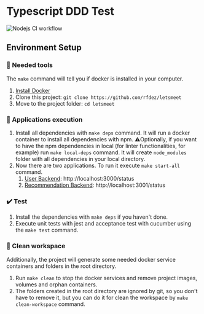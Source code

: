 # Typescript DDD Test

![Nodejs CI workflow](https://github.com/rfdez/letsmeet/actions/workflows/nodejs.yml/badge.svg)

## Environment Setup

### 🐳 Needed tools

The `make` command will tell you if docker is installed in your computer.

1. [Install Docker](https://www.docker.com/get-started)
2. Clone this project: `git clone https://github.com/rfdez/letsmeet`
3. Move to the project folder: `cd letsmeet`

### 🛫 Applications execution

1. Install all dependencies with `make deps` command. It will run a docker container to install all dependencies with
   npm. ⚠️Optionally, if you want to have the npm dependencies in local (for linter functionalities, for example)
   run `make local-deps` command. It will create `node_modules` folder with all dependencies in your local directory.
2. Now there are two applications. To run it execute `make start-all` command.
    1. [User Backend](src/apps/user/backend): http://localhost:3000/status
    2. [Recommendation Backend](src/apps/recommendation/backend): http://localhost:3001/status

### ✔️ Test

1. Install the dependencies with `make deps` if you haven't done.
2. Execute unit tests with jest and acceptance test with cucumber using the `make test` command.

### 🧹 Clean workspace

Additionally, the project will generate some needed docker service containers and folders in the root directory.

1. Run `make clean` to stop the docker services and remove project images, volumes and orphan containers.
2. The folders created in the root directory are ignored by git, so you don't have to remove it, but you can do it for
   clean the workspace by `make clean-workspace` command.
